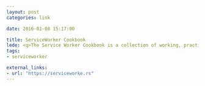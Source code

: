 ```yaml
---
layout: post
categories: link

date: 2016-01-08 15:17:00

title: ServiceWorker Cookbook
lede: <q>The Service Worker Cookbook is a collection of working, practical examples of using service workers in modern web apps.</q>
tags:
- serviceworker

external_links:
- url: "https://serviceworke.rs"
---
```

